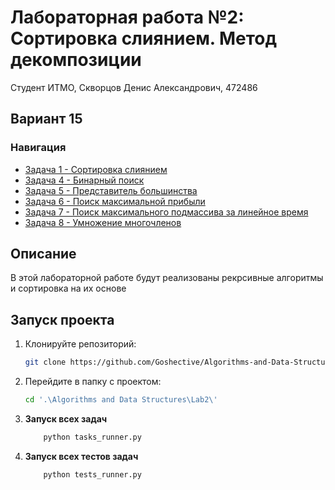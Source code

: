 # Лабораторная работа №2: Сортировка слиянием. Метод декомпозиции

Студент ИТМО, Скворцов Денис Александрович, 472486

## Вариант 15

### Навигация
- [Задача 1 - Сортировка слиянием ](Task_main_1)
- [Задача 4 - Бинарный поиск](Task_main_4)
- [Задача 5 - Представитель большинства ](Task_plus_5)
- [Задача 6 - Поиск максимальной прибыли ](Task_main_6)
- [Задача 7 - Поиск максимального подмассива за линейное время ](Task_plus_7)
- [Задача 8 - Умножение многочленов ](Task_plus_8)

## Описание
В этой лабораторной работе будут реализованы рекрсивные алгоритмы и сортировка на их основе


## Запуск проекта
1. Клонируйте репозиторий:
   ```bash
   git clone https://github.com/Goshective/Algorithms-and-Data-Structures
   ```

2. Перейдите в папку с проектом:
   ```bash
   cd '.\Algorithms and Data Structures\Lab2\'
   ```

3. **Запуск всех задач**
    ```bash
        python tasks_runner.py
    ```

4. **Запуск всех тестов задач**
    ```bash
        python tests_runner.py